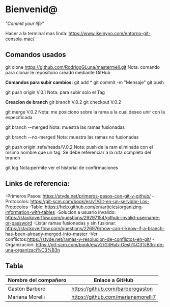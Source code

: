 # Bienvenid@ 

*"Commit your life"* 

Hacer a la terminal mas linda: https://www.ikeinyyo.com/entorno-git-consola-mac/ 

## Comandos usados 

git clone https://github.com/RodrigoGLuna/mastermeli.git 
Nota: comando para clonar le repositorio creado mediante GitHub 

**Comandos para subir cambios:** 
git add * 
git commit -m "Mensaje" 
git push 

git push origin V.0.1 
Nota: para subir solo el Tag 

**Creacion de branch** 
git branch V.0.2 
git checkout V.0.2 

git merge V.0.2 
Nota: me posiciono sobre la rama a la cual deseo unir con la especificada 

git branch --merged 
Nota: muestra las ramas fusionadas 

git branch --no-merged 
Nota: muestra las ramas no fusionadas 

git push origin :refs/heads/V.0.2 
Nota: push de la ram eliminada con el msimo nombre que un tag. Se debe referenciar a la ruta ocmpleta del branch 

git log 
Nota:permite ver el historial de confirmaciones 



## Links de referencia: 

-Primeros Pasos: https://styde.net/primeros-pasos-con-git-y-github/ 
-Protocolos: https://git-scm.com/book/es/v1/Git-en-un-servidor-Los-Protocolos 
-Table: https://help.github.com/en/articles/organizing-information-with-tables 
-Solucion a usuario invalido: https://stackoverflow.com/questions/29297154/github-invalid-username-or-password 
-Listar ramas fusionadas y sin fusionar: https://stackoverflow.com/questions/226976/how-can-i-know-if-a-branch-has-been-already-merged-into-master 
-Ver conflictos:https://styde.net/ramas-y-resolucion-de-conflictos-en-git/ 
-Organizacion: https://git-scm.com/book/es/v2/GitHub-Gesti%C3%B3n-de-una-organizaci%C3%B3n 


## Tabla

|Nombre del compañero |Enlace a GitHub                     |
|---------------------|------------------------------------|
|Gastón Barbero       |https://github.com/barberogaston    | 
|Mariana Morelli      |https://github.com/marianamorelli7  |
